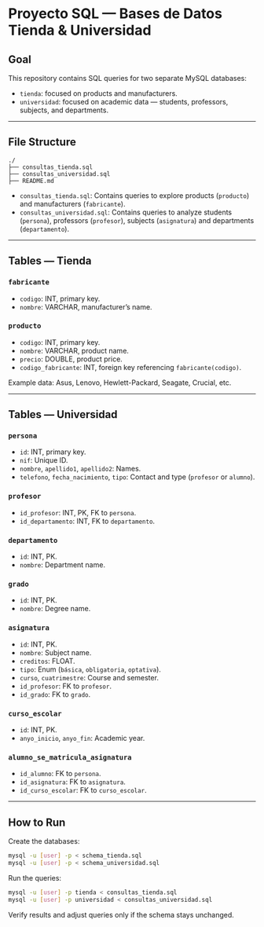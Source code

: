 # Proyecto SQL — Bases de Datos Tienda & Universidad

## Goal

This repository contains SQL queries for two separate MySQL databases:

- `tienda`: focused on products and manufacturers.
- `universidad`: focused on academic data — students, professors, subjects, and departments.

---

## File Structure

```
./
├── consultas_tienda.sql
├── consultas_universidad.sql
├── README.md
```

- `consultas_tienda.sql`: Contains queries to explore products (`producto`) and manufacturers (`fabricante`).
- `consultas_universidad.sql`: Contains queries to analyze students (`persona`), professors (`profesor`), subjects (`asignatura`) and departments (`departamento`).

---

## Tables — Tienda

### `fabricante`

- `codigo`: INT, primary key.
- `nombre`: VARCHAR, manufacturer’s name.

### `producto`

- `codigo`: INT, primary key.
- `nombre`: VARCHAR, product name.
- `precio`: DOUBLE, product price.
- `codigo_fabricante`: INT, foreign key referencing `fabricante(codigo)`.

Example data: Asus, Lenovo, Hewlett-Packard, Seagate, Crucial, etc.

---

## Tables — Universidad

### `persona`

- `id`: INT, primary key.
- `nif`: Unique ID.
- `nombre`, `apellido1`, `apellido2`: Names.
- `telefono`, `fecha_nacimiento`, `tipo`: Contact and type (`profesor` or `alumno`).

### `profesor`

- `id_profesor`: INT, PK, FK to `persona`.
- `id_departamento`: INT, FK to `departamento`.

### `departamento`

- `id`: INT, PK.
- `nombre`: Department name.

### `grado`

- `id`: INT, PK.
- `nombre`: Degree name.

### `asignatura`

- `id`: INT, PK.
- `nombre`: Subject name.
- `creditos`: FLOAT.
- `tipo`: Enum (`básica`, `obligatoria`, `optativa`).
- `curso`, `cuatrimestre`: Course and semester.
- `id_profesor`: FK to `profesor`.
- `id_grado`: FK to `grado`.

### `curso_escolar`

- `id`: INT, PK.
- `anyo_inicio`, `anyo_fin`: Academic year.

### `alumno_se_matricula_asignatura`

- `id_alumno`: FK to `persona`.
- `id_asignatura`: FK to `asignatura`.
- `id_curso_escolar`: FK to `curso_escolar`.

---

## How to Run

Create the databases:

```bash
mysql -u [user] -p < schema_tienda.sql
mysql -u [user] -p < schema_universidad.sql
```

Run the queries:

```bash
mysql -u [user] -p tienda < consultas_tienda.sql
mysql -u [user] -p universidad < consultas_universidad.sql
```

Verify results and adjust queries only if the schema stays unchanged.
